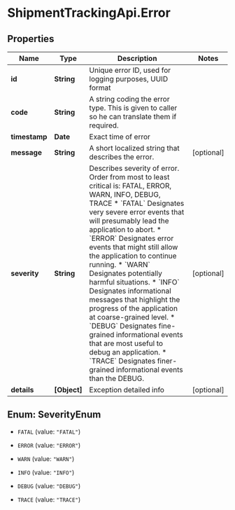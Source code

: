 # ShipmentTrackingApi.Error

## Properties

Name | Type | Description | Notes
------------ | ------------- | ------------- | -------------
**id** | **String** | Unique error ID, used for logging purposes, UUID format | 
**code** | **String** | A string coding the error type. This is given to caller so he can translate them if required. | 
**timestamp** | **Date** | Exact time of error | 
**message** | **String** | A short localized string that describes the error. | [optional] 
**severity** | **String** | Describes severity of error. Order from most to least critical is: FATAL, ERROR, WARN, INFO, DEBUG, TRACE * &#x60;FATAL&#x60; Designates very severe error events that will presumably lead the application to abort.   * &#x60;ERROR&#x60; Designates error events that might still allow the application to continue running.   * &#x60;WARN&#x60; Designates potentially harmful situations.   * &#x60;INFO&#x60; Designates informational messages that highlight the progress of the application at coarse-grained level.   * &#x60;DEBUG&#x60; Designates fine-grained informational events that are most useful to debug an application.   * &#x60;TRACE&#x60; Designates finer-grained informational events than the DEBUG.  | [optional] 
**details** | **[Object]** | Exception detailed info | [optional] 



## Enum: SeverityEnum


* `FATAL` (value: `"FATAL"`)

* `ERROR` (value: `"ERROR"`)

* `WARN` (value: `"WARN"`)

* `INFO` (value: `"INFO"`)

* `DEBUG` (value: `"DEBUG"`)

* `TRACE` (value: `"TRACE"`)




